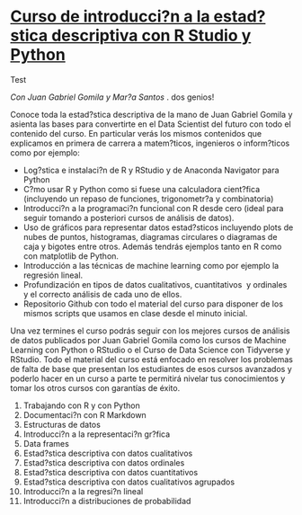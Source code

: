# [Curso de introducci?n a la estad?stica descriptiva con R Studio y Python](https://www.udemy.com/estadistica-descriptiva/?couponCode=FROM_BOKDOWN_RSTUDIO)

Test

*Con Juan Gabriel Gomila y Mar?a Santos*  .  dos genios! 

Conoce toda la estad?stica descriptiva de la mano de Juan Gabriel Gomila y asienta las bases para convertirte en el Data Scientist del futuro con todo el contenido del curso. En particular verás los mismos contenidos que explicamos en primera de carrera a matem?ticos, ingenieros o inform?ticos como por ejemplo:

* Log?stica e instalaci?n de R y RStudio y de Anaconda Navigator para Python
* C?mo usar R y Python como si fuese una calculadora cient?fica (incluyendo un repaso de funciones, trigonometr?a y combinatoria)
* Introducci?n a la programaci?n funcional con R desde cero (ideal para seguir tomando a posteriori cursos de análisis de datos).
* Uso de gráficos para representar datos estad?sticos incluyendo plots de nubes de puntos, histogramas, diagramas circulares o diagramas de caja y bigotes entre otros. Además tendrás ejemplos tanto en R como con matplotlib de Python.
* Introducción a las técnicas de machine learning como por ejemplo la regresión lineal.
* Profundización en tipos de datos cualitativos, cuantitativos  y ordinales y el correcto análisis de cada uno de ellos.
* Repositorio Github con todo el material del curso para disponer de los mismos scripts que usamos en clase desde el minuto inicial.

Una vez termines el curso podrás seguir con los mejores cursos de análisis de datos publicados por Juan Gabriel Gomila como los cursos de Machine Learning con Python o RStudio o el Curso de Data Science con Tidyverse y RStudio. Todo el material del curso está enfocado en resolver los problemas de falta de base que presentan los estudiantes de esos cursos avanzados y poderlo hacer en un curso a parte te permitirá nivelar tus conocimientos y tomar los otros cursos con garantías de éxito.

1. Trabajando con R y con Python
2. Documentaci?n con R Markdown
3. Estructuras de datos
4. Introducci?n a la representaci?n gr?fica
5. Data frames
6. Estad?stica descriptiva con datos cualitativos
7. Estad?stica descriptiva con datos ordinales
8. Estad?stica descriptiva con datos cuantitativos
9. Estad?stica descriptiva con datos cualitativos agrupados
10. Introducci?n a la regresi?n lineal
11. Introducci?n a distribuciones de probabilidad
